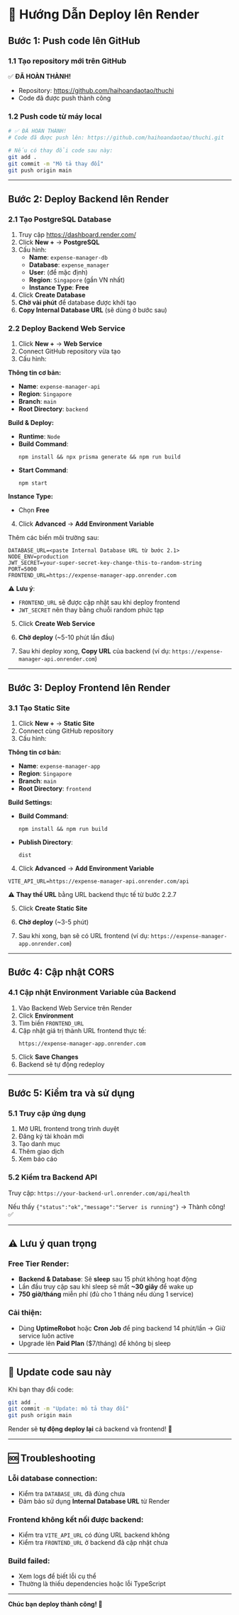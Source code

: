 # 🚀 Hướng Dẫn Deploy lên Render

## Bước 1: Push code lên GitHub

### 1.1 Tạo repository mới trên GitHub
✅ **ĐÃ HOÀN THÀNH!**
- Repository: https://github.com/haihoandaotao/thuchi
- Code đã được push thành công

### 1.2 Push code từ máy local
```bash
# ✅ ĐÃ HOÀN THÀNH!
# Code đã được push lên: https://github.com/haihoandaotao/thuchi.git

# Nếu có thay đổi code sau này:
git add .
git commit -m "Mô tả thay đổi"
git push origin main
```

---

## Bước 2: Deploy Backend lên Render

### 2.1 Tạo PostgreSQL Database
1. Truy cập https://dashboard.render.com/
2. Click **New +** → **PostgreSQL**
3. Cấu hình:
   - **Name**: `expense-manager-db`
   - **Database**: `expense_manager`
   - **User**: (để mặc định)
   - **Region**: `Singapore` (gần VN nhất)
   - **Instance Type**: **Free**
4. Click **Create Database**
5. **Chờ vài phút** để database được khởi tạo
6. **Copy Internal Database URL** (sẽ dùng ở bước sau)

### 2.2 Deploy Backend Web Service
1. Click **New +** → **Web Service**
2. Connect GitHub repository vừa tạo
3. Cấu hình:

**Thông tin cơ bản:**
- **Name**: `expense-manager-api`
- **Region**: `Singapore`
- **Branch**: `main`
- **Root Directory**: `backend`

**Build & Deploy:**
- **Runtime**: `Node`
- **Build Command**: 
  ```
  npm install && npx prisma generate && npm run build
  ```
- **Start Command**: 
  ```
  npm start
  ```

**Instance Type:**
- Chọn **Free**

4. Click **Advanced** → **Add Environment Variable**

Thêm các biến môi trường sau:

```
DATABASE_URL=<paste Internal Database URL từ bước 2.1>
NODE_ENV=production
JWT_SECRET=your-super-secret-key-change-this-to-random-string
PORT=5000
FRONTEND_URL=https://expense-manager-app.onrender.com
```

⚠️ **Lưu ý**: 
- `FRONTEND_URL` sẽ được cập nhật sau khi deploy frontend
- `JWT_SECRET` nên thay bằng chuỗi random phức tạp

5. Click **Create Web Service**

6. **Chờ deploy** (~5-10 phút lần đầu)

7. Sau khi deploy xong, **Copy URL** của backend (ví dụ: `https://expense-manager-api.onrender.com`)

---

## Bước 3: Deploy Frontend lên Render

### 3.1 Tạo Static Site
1. Click **New +** → **Static Site**
2. Connect cùng GitHub repository
3. Cấu hình:

**Thông tin cơ bản:**
- **Name**: `expense-manager-app`
- **Region**: `Singapore`
- **Branch**: `main`
- **Root Directory**: `frontend`

**Build Settings:**
- **Build Command**: 
  ```
  npm install && npm run build
  ```
- **Publish Directory**: 
  ```
  dist
  ```

4. Click **Advanced** → **Add Environment Variable**

```
VITE_API_URL=https://expense-manager-api.onrender.com/api
```

⚠️ **Thay thế URL** bằng URL backend thực tế từ bước 2.2.7

5. Click **Create Static Site**

6. **Chờ deploy** (~3-5 phút)

7. Sau khi xong, bạn sẽ có URL frontend (ví dụ: `https://expense-manager-app.onrender.com`)

---

## Bước 4: Cập nhật CORS

### 4.1 Cập nhật Environment Variable của Backend
1. Vào Backend Web Service trên Render
2. Click **Environment**
3. Tìm biến `FRONTEND_URL`
4. Cập nhật giá trị thành URL frontend thực tế:
   ```
   https://expense-manager-app.onrender.com
   ```
5. Click **Save Changes**
6. Backend sẽ tự động redeploy

---

## Bước 5: Kiểm tra và sử dụng

### 5.1 Truy cập ứng dụng
1. Mở URL frontend trong trình duyệt
2. Đăng ký tài khoản mới
3. Tạo danh mục
4. Thêm giao dịch
5. Xem báo cáo

### 5.2 Kiểm tra Backend API
Truy cập: `https://your-backend-url.onrender.com/api/health`

Nếu thấy `{"status":"ok","message":"Server is running"}` → Thành công! ✅

---

## ⚠️ Lưu ý quan trọng

### Free Tier Render:
- **Backend & Database**: Sẽ **sleep** sau 15 phút không hoạt động
- Lần đầu truy cập sau khi sleep sẽ mất **~30 giây** để wake up
- **750 giờ/tháng** miễn phí (đủ cho 1 tháng nếu dùng 1 service)

### Cải thiện:
- Dùng **UptimeRobot** hoặc **Cron Job** để ping backend 14 phút/lần → Giữ service luôn active
- Upgrade lên **Paid Plan** ($7/tháng) để không bị sleep

---

## 🔄 Update code sau này

Khi bạn thay đổi code:

```bash
git add .
git commit -m "Update: mô tả thay đổi"
git push origin main
```

Render sẽ **tự động deploy lại** cả backend và frontend! 🎉

---

## 🆘 Troubleshooting

### Lỗi database connection:
- Kiểm tra `DATABASE_URL` đã đúng chưa
- Đảm bảo sử dụng **Internal Database URL** từ Render

### Frontend không kết nối được backend:
- Kiểm tra `VITE_API_URL` có đúng URL backend không
- Kiểm tra `FRONTEND_URL` ở backend đã cập nhật chưa

### Build failed:
- Xem logs để biết lỗi cụ thể
- Thường là thiếu dependencies hoặc lỗi TypeScript

---

**Chúc bạn deploy thành công! 🚀**
